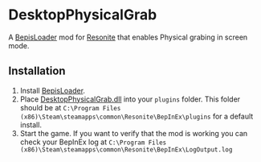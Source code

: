 # DesktopPhysicalGrab

A [BepisLoader](https://github.com/ResoniteModding/BepisLoader) mod for [Resonite](https://resonite.com/) that enables Physical grabing in screen mode.

## Installation
1. Install [BepisLoader](https://github.com/ResoniteModding/BepisLoader).
1. Place [DesktopPhysicalGrab.dll](https://github.com/eia485/NeosDesktopPhysicalGrab/releases/latest/download/DesktopPhysicalGrab.dll) into your `plugins` folder. This folder should be at `C:\Program Files (x86)\Steam\steamapps\common\Resonite\BepInEx\plugins` for a default install.
1. Start the game. If you want to verify that the mod is working you can check your BepInEx log at `C:\Program Files (x86)\Steam\steamapps\common\Resonite\BepInEx\LogOutput.log`
